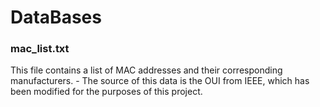 # DataBases


### mac_list.txt
This file contains a list of MAC addresses and their corresponding manufacturers. 
    - The source of this data is the OUI from IEEE, which has been modified for the purposes of this project.
